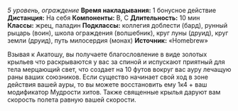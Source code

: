 *5 уровень, ограждение*
**Время накладывания:** 1 бонусное действие
**Дистанция:** На себя 
**Компоненты:** В, С
**Длительность:** 10 мин
**Классы:** жрец, паладин
**Подклассы:** коллегия доблести (бард), рунный рыцарь (воин), школа ограждения (волшебник), круг луны (друид), круг земли (друид), путь милосердия (монах)
**Источник:** «Homebrew»

Взывая к Акатошу, вы получаете благословление в виде золотых крыльев что раскрываются у вас за спиной и испускают приятный для тела мерцающий свет, что создает на 10 футов вокруг вас ауру лечащую раны ваших союзников. Если существо начинает свой ход в зоне действия вашей ауры, то вы можете восстановить ему 1к4 + ваш модификатор Мудрости хитов. Также священные крылья даруют вам скорость полета равную вашей скорости.